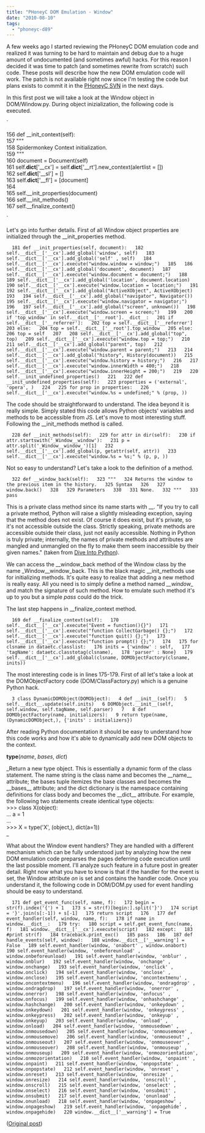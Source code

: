 ```yaml
---
title: "PHoneyC DOM Emulation - Window"
date: "2010-08-10"
tags: 
  - "phoneyc-d89"
---
```


A few weeks ago I started reviewing the PHoneyC DOM emulation code and realized it was turning to be hard to maintain and debug due to a huge amount of undocumented (and sometimes awful) hacks. For this reason I decided it was time to patch (and sometimes rewrite from scratch) such code. These posts will describe how the new DOM emulation code will work. The patch is not available right now since I'm testing the code but plans exists to commit it in the [PHoneyC SVN](http://code.google.com/p/phoneyc/) in the next days.  
  
In this first post we will take a look at the Window object in DOM/Window.py. During object inizialization, the following code is executed.  
  
`  
  
156 def __init_context(self):  
157 """  
158 Spidermonkey Context initialization.  
159 """  
160 document = Document(self)  
161 self.__dict__['__cx'] = self.__dict__['__rt'].new_context(alertlist = [])  
162 self.__dict__['__sl'] = []  
163 self.__dict__['__fl'] = [document]  
164  
165 self.__init_properties(document)  
166 self.__init_methods()  
167 self.__finalize_context()  
  
`  
  
Let's go into further details. First of all Window object properties are initialized through the \_\_init\_properties method.  
  
`  
181 def __init_properties(self, document):  
182 self.__dict__['__cx'].add_global('window', self)  
183 self.__dict__['__cx'].add_global('self' , self)  
184 self.__dict__['__cx'].execute("window.window = window;")  
185  
186 self.__dict__['__cx'].add_global('document', document)  
187 self.__dict__['__cx'].execute("window.document = document;")  
188  
189 self.__dict__['__cx'].add_global('location', document.location)  
190 self.__dict__['__cx'].execute("window.location = location;")  
191  
192 self.__dict__['__cx'].add_global("ActiveXObject", ActiveXObject)  
193  
194 self.__dict__['__cx'].add_global("navigator", Navigator())  
195 self.__dict__['__cx'].execute("window.navigator = navigator;")  
196  
197 self.__dict__['__cx'].add_global("screen", unknown())  
198 self.__dict__['__cx'].execute("window.screen = screen;")  
199  
200 if 'top_window' in self.__dict__['__root'].__dict__:  
201 if self.__dict__['__referrer']:  
202 top = self.__dict__['__referrer']  
203 else:  
204 top = self.__dict__['__root'].top_window  
205 else:  
206 top = self  
207  
208 self.__dict__['__cx'].add_global("top", top)  
209 self.__dict__['__cx'].execute("window.top = top;")  
210  
211 self.__dict__['__cx'].add_global("parent", top)  
212 self.__dict__['__cx'].execute("window.parent = parent;")  
213  
214 self.__dict__['__cx'].add_global("history", History(document))  
215 self.__dict__['__cx'].execute("window.history = history;")  
216  
217 self.__dict__['__cx'].execute("window.innerWidth = 400;")  
218 self.__dict__['__cx'].execute("window.innerHeight = 200;")  
219  
220 self.__init_undefined_properties()  
221  
222 def __init_undefined_properties(self):  
223 properties = ('external', 'opera', )  
224  
225 for prop in properties:  
226 self.__dict__['__cx'].execute("window.%s = undefined;" % (prop, ))  
`  
  
The code should be straightforward to understand. The idea beyond it is really simple. Simply stated this code allows Python objects' variables and methods to be accessible from JS. Let's move to most interesting stuff. Following the \_\_init\_methods method is called.  
  
`  
228 def __init_methods(self):  
229 for attr in dir(self):  
230 if attr.startswith('_Window__window'):  
231 p = attr.split('_Window__window_')[1]  
232 self.__dict__['__cx'].add_global(p, getattr(self, attr))  
233 self.__dict__['__cx'].execute("window.%s = %s;" % (p, p, ))  
`  
  
Not so easy to understand? Let's take a look to the definition of a method.  
  
`  
322 def __window_back(self):  
323 """  
324 Returns the window to the previous item in the history.  
325 Syntax  
326  
327 window.back()  
328  
329 Parameters  
330  
331 None.  
332 """  
333 pass  
`  
  
This is a private class method since its name starts with \_\_. "If you try to call a private method, Python will raise a slightly misleading exception, saying that the method does not exist. Of course it does exist, but it's private, so it's not accessible outside the class. Strictly speaking, private methods are accessible outside their class, just not easily accessible. Nothing in Python is truly private; internally, the names of private methods and attributes are mangled and unmangled on the fly to make them seem inaccessible by their given names." (taken from [Dive Into Python](http://diveintopython.org)).  
  
We can access the \_\_window\_back method of the Window class by the name \_Window\_\_window\_back. This is the black magic \_\_init\_methods use for initializing methods. It's quite easy to realize that adding a new method is really easy. All you need is to simply define a method named _\_\_window\__ and match the signature of such method. How to emulate such method it's up to you but a simple _pass_ could do the trick.  
  
The last step happens in \_\_finalize\_context method.  
  
`  
169 def __finalize_context(self):  
170 self.__dict__['__cx'].execute("Event = function(){}")  
171 self.__dict__['__cx'].execute("function CollectGarbage() {};")  
172 self.__dict__['__cx'].execute("function quit() {};")  
173 self.__dict__['__cx'].execute("function prompt() {};")  
174  
175 for clsname in dataetc.classlist:  
176 inits = {'window' : self,  
177 'tagName': dataetc.classtotag(clsname),  
178 'parser' : None}  
179 self.__dict__['__cx'].add_global(clsname, DOMObjectFactory(clsname, inits))  
`  
  
The most interesting code is in lines 175-179. First of all let's take a look at the DOMObjectFactory code (DOM/ClassFactory.py) which is a genuine Python hack.  
  
`  
3 class DynamicDOMObject(DOMObject):  
4 def __init__(self):  
5 self.__dict__.update(self.inits)  
6 DOMObject.__init__(self, self.window, self.tagName, self.parser)  
7  
8 def DOMObjectFactory(name, initializers):  
9 return type(name, (DynamicDOMObject,), {'inits' : initializers})  
`  
  
After reading Python documentation it should be easy to understand how this code works and how it's able to dynamically add new DOM objects to the context.  
  
**type**(_name_, _bases_, _dict_)  
  
_Return a new type object. This is essentially a dynamic form of the class statement. The name string is the class name and becomes the \_\_name\_\_ attribute; the bases tuple itemizes the base classes and becomes the \_\_bases\_\_ attribute; and the dict dictionary is the namespace containing definitions for class body and becomes the \_\_dict\_\_ attribute. For example, the following two statements create identical type objects:  
\>>> class X(object):  
... a = 1  
...  
\>>> X = type('X', (object,), dict(a=1))  
_  
  
What about the Window event handlers? They are handled with a different mechanism which can be fully understood just by analyzing how the new DOM emulation code preparses the pages deferring code execution until the last possible moment. I'll analyze such feature in a future post in greater detail. Right now what you have to know is that if the handler for the event is set, the Window attribute _on<event>_ is set and contains the handler code. Once you understand it, the following code in DOM/DOM.py used for event handling should be easy to understand.  
  
`  
171 def get_event_func(self, name, f):  
172 begin = str(f).index('{') + 1  
173 s = str(f)[begin:].split('}')  
174 script = '}'.join(s[:-1]) + s[-1]  
175 return script  
176  
177 def event_handler(self, window, name, f):  
178 if name in window.__dict__:  
179 try:  
180 script = self.get_event_func(name, f)  
181 window.__dict__['__cx'].execute(script)  
182 except:  
183 #print str(f)  
184 traceback.print_exc()  
185 pass  
186  
187 def handle_events(self, window):  
188 window.__dict__['__warning'] = False  
189 self.event_handler(window, 'onabort' , window.onabort)  
190 self.event_handler(window, 'onbeforeunload' , window.onbeforeunload)  
191 self.event_handler(window, 'onblur' , window.onblur)  
192 self.event_handler(window, 'onchange' , window.onchange)  
193 self.event_handler(window, 'onclick' , window.onclick)  
194 self.event_handler(window, 'onclose' , window.onclose)  
195 self.event_handler(window, 'oncontextmenu' , window.oncontextmenu)  
196 self.event_handler(window, 'ondragdrop' , window.ondragdrop)  
197 self.event_handler(window, 'onerror' , window.onerror)  
198 self.event_handler(window, 'onfocus' , window.onfocus)  
199 self.event_handler(window, 'onhashchange' , window.hashchange)  
200 self.event_handler(window, 'onkeydown' , window.onkeydown)  
201 self.event_handler(window, 'onkeypress' , window.onkeypress)  
202 self.event_handler(window, 'onkeyup' , window.onkeyup)  
203 self.event_handler(window, 'onload' , window.onload)  
204 self.event_handler(window, 'onmousedown' , window.onmousedown)  
205 self.event_handler(window, 'onmousemove' , window.onmousemove)  
206 self.event_handler(window, 'onmouseout' , window.onmouseout)  
207 self.event_handler(window, 'onmouseover' , window.onmouseover)  
208 self.event_handler(window, 'onmouseup' , window.onmouseup)  
209 self.event_handler(window, 'onmozorientation', window.onmozorientation)  
210 self.event_handler(window, 'onpaint' , window.onpaint)  
211 self.event_handler(window, 'onpopstate' , window.onpopstate)  
212 self.event_handler(window, 'onreset' , window.onreset)  
213 self.event_handler(window, 'onresize' , window.onresize)  
214 self.event_handler(window, 'onscroll' , window.onscroll)  
215 self.event_handler(window, 'onselect' , window.onselect)  
216 self.event_handler(window, 'onsubmit' , window.onsubmit)  
217 self.event_handler(window, 'onunload' , window.onunload)  
218 self.event_handler(window, 'onpageshow' , window.onpageshow)  
219 self.event_handler(window, 'onpagehide' , window.onpagehide)  
220 window.__dict__['__warning'] = True  
`  
  
([Original post](http://buffer.antifork.org/blog/2010/08/10/phoneyc-dom-emulation-window/))
